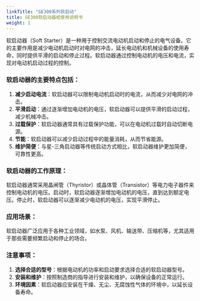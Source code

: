 ```yaml
---
linkTitle: "GE300系列软启动"
title: GE300软启动器柜使用说明书
weight: 1
---
```


软启动器（Soft Starter）是一种用于控制交流电动机启动和停止的电气设备。它的主要作用是减少电动机启动时对电网的冲击，延长电动机和机械设备的使用寿命，同时提供平滑的启动和停止过程。软启动器通过控制电动机的电压和电流，实现对电动机启动过程的控制。

### 软启动器的主要特点包括：
1. **减少启动电流**：软启动器可以限制电动机启动时的电流，从而减少对电网的冲击。
2. **平滑启动**：通过逐渐增加电动机的电压，软启动器可以提供平滑的启动过程，减少机械冲击。
3. **过载保护**：软启动器通常具有过载保护功能，可以在电动机过载时自动切断电源。
4. **节能**：软启动器可以减少启动过程中的能量消耗，从而节省能源。
5. **维护简便**：与星-三角启动器等传统启动方式相比，软启动器维护更加简便，可靠性更高。

### 软启动器的工作原理：
软启动器通常采用晶闸管（Thyristor）或晶体管（Transistor）等电力电子器件来控制电动机的电压。启动时，软启动器逐渐增加电动机的电压，直到达到额定电压。停止时，软启动器可以逐渐减少电动机的电压，实现平滑停止。

### 应用场景：
软启动器广泛应用于各种工业领域，如水泵、风机、输送带、压缩机等，尤其适用于那些需要频繁启动和停止的场合。

### 注意事项：
1. **选择合适的型号**：根据电动机的功率和启动要求选择合适的软启动器型号。
2. **安装和维护**：按照制造商的指导进行安装和维护，以确保设备的正常运行。
3. **环境因素**：软启动器应安装在干燥、无尘、无腐蚀性气体的环境中，以延长设备寿命。

